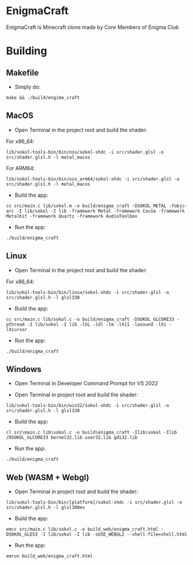 # EnigmaCraft
EnigmaCraft is Minecraft clone made by Core Members of Enigma Club

# Building

## Makefile
- Simply do:
```
make && ./build/engima_craft
```

## MacOS 

- Open Terminal in the project root and build the shader:

For x86_64:
```
lib/sokol-tools-bin/bin/osx/sokol-shdc -i src/shader.glsl -o src/shader.glsl.h -l metal_macos
```
For ARM64:
```
lib/sokol-tools-bin/bin/osx_arm64/sokol-shdc -i src/shader.glsl -o src/shader.glsl.h -l metal_macos
```
- Build the app:
```
cc src/main.c lib/sokol.m -o build/enigma_craft -DSOKOL_METAL -fobjc-arc -I lib/sokol -I lib -framework Metal -framework Cocoa -framework MetalKit -framework Quartz -framework AudioToolbox
```
- Run the app:
```
./build/enigma_craft
```

## Linux

- Open Terminal in the project root and build the shader:

For x86_64:
```
lib/sokol-tools-bin/bin/linux/sokol-shdc -i src/shader.glsl -o src/shader.glsl.h -l glsl330
```
- Build the app:
```
cc src/main.c lib/sokol.c -o build/enigma_craft -DSOKOL_GLCORE33 -pthread -I lib/sokol -I lib -lGL -ldl -lm -lX11 -lasound -lXi -lXcursor
```
- Run the app:
```
./build/enigma_craft
```

## Windows

- Open Terminal in Developer Command Prompt for VS 2022 

- Open Terminal in project root and build the shader:
```
lib/sokol-tools-bin/bin/win32/sokol-shdc -i src/shader.glsl -o src/shader.glsl.h -l glsl330
```
- Build the app:
```
cl src\main.c lib\sokol.c -o build\enigma_craft -Ilib\sokol -Ilib /DSOKOL_GLCORE33 kernel32.lib user32.lib gdi32.lib
```
- Run the app:
```
./build/enigma_craft
```

## Web (WASM + Webgl)

- Open Terminal in project root and build the shader:
```
lib/sokol-tools-bin/bin/[platform]/sokol-shdc -i src/shader.glsl -o src/shader.glsl.h -l glsl300es
```
- Build the app:
```
emcc src/main.c lib/sokol.c -o build_web/enigma_craft.html -DSOKOL_GLES3 -I lib/sokol -I lib -sUSE_WEBGL2 --shell-file=shell.html
```
- Run the app:
```
emrun build_web/enigma_craft.html
```

